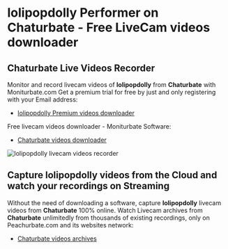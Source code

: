 # lolipopdolly Performer on Chaturbate - Free LiveCam videos downloader

## Chaturbate Live Videos Recorder

Monitor and record livecam videos of **lolipopdolly** from **Chaturbate** with Moniturbate.com
Get a premium trial for free by just and only registering with your Email address:
* [lolipopdolly Premium videos downloader](https://moniturbate.com/request-demo-licence-key.html)

Free livecam videos downloader - Moniturbate Software:
* [Chaturbate videos downloader](https://moniturbate.com/moniturbate-download-software.html)

![lolipopdolly livecam videos recorder](https://peachurnet.com/templates/moniturbate-software.png)


## Capture lolipopdolly videos from the Cloud and watch your recordings on Streaming

Without the need of downloading a software, capture **lolipopdolly** livecam videos from **Chaturbate** 100% online.
Watch Livecam archives from **Chaturbate** unlimitedly from thousands of existing recordings, only on Peachurbate.com and its websites network:
* [Chaturbate videos archives](https://peachurnet.com/)